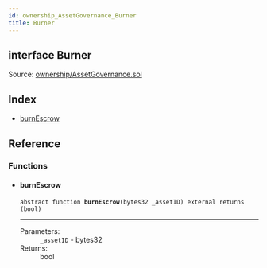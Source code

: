 ```yaml
---
id: ownership_AssetGovernance_Burner
title: Burner
---
```


<div class="contract-doc"><div class="contract"><h2 class="contract-header"><span class="contract-kind">interface</span> Burner</h2><div class="source">Source: <a href="https://github.com/MyBitFoundation/MyBit-Network.tech//blob/v0.1.9/contracts/ownership/AssetGovernance.sol" target="_blank">ownership/AssetGovernance.sol</a></div></div><div class="index"><h2>Index</h2><ul><li><a href="ownership_AssetGovernance_Burner.html#burnEscrow">burnEscrow</a></li></ul></div><div class="reference"><h2>Reference</h2><div class="functions"><h3>Functions</h3><ul><li><div class="item function"><span id="burnEscrow" class="anchor-marker"></span><h4 class="name">burnEscrow</h4><div class="body"><code class="signature"><span>abstract </span>function <strong>burnEscrow</strong><span>(bytes32 _assetID) </span><span>external </span><span>returns  (bool) </span></code><hr/><dl><dt><span class="label-parameters">Parameters:</span></dt><dd><div><code>_assetID</code> - bytes32</div></dd><dt><span class="label-return">Returns:</span></dt><dd>bool</dd></dl></div></div></li></ul></div></div></div>

